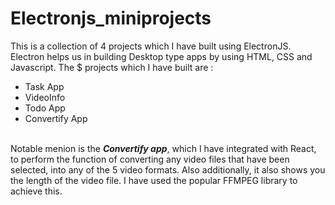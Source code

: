# Electronjs_miniprojects

This is a collection of 4 projects which I have built using ElectronJS. Electron helps us in building Desktop type apps by using HTML, CSS and Javascript.
The $ projects which I have built are :
<br/>
<ul>
<li>Task App</li>
<li>VideoInfo</li>
<li>Todo App</li>
<li>Convertify App</li>
</ul>
<br>
Notable menion is the <b><i>Convertify app</i></b>, which I have integrated with React, to perform the function of converting any video files that have been selected, into any of the 5 video formats. Also additionally,
it also shows you the length of the video file. I have used the popular FFMPEG library to achieve this.
